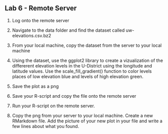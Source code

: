## Lab 6 - Remote Server

1. Log onto the remote server

2. Navigate to the data folder and find the dataset called uw-elevations.csv.bz2

3. From your local machine, copy the dataset from the server to your local machine

4. Using the dataset, use the ggplot2 library to create a vizualization of the differerent elevation levels in the U-District using the longitude and latitude values. Use the scale_fill_gradient() function to color levels places of low elevation blue and levels of high elevation green. 

5. Save the plot as a png

6. Save your R-script and copy the file onto the remote server

7. Run your R-script on the remote server. 

8. Copy the png from your server to your local machine. Create a new RMarkdown file. Add the picture of your new plot in your file and write a few lines about what you found. 
